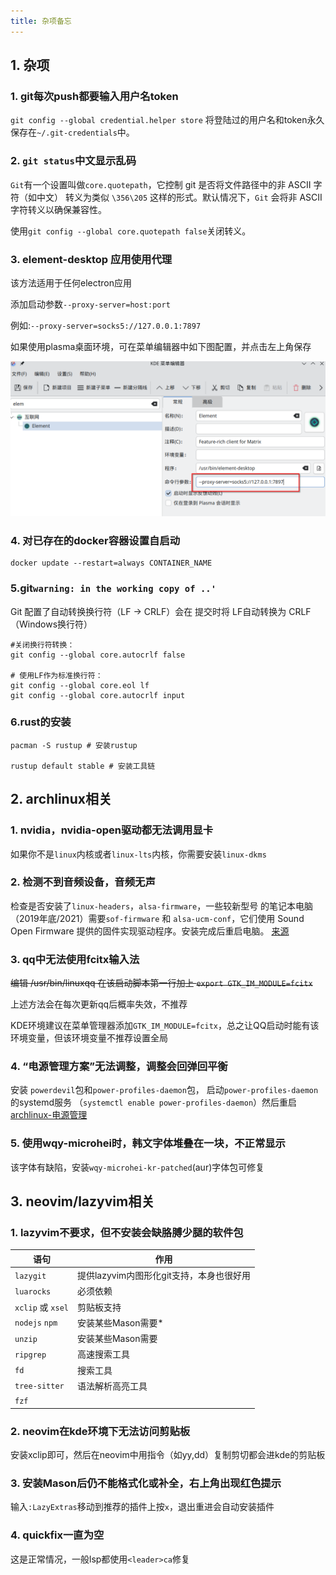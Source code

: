 ```yaml
---
title: 杂项备忘
---
```



## 1. 杂项

### 1. git每次push都要输入用户名token

`git config --global credential.helper store` 将登陆过的用户名和token永久保存在`~/.git-credentials`中。

### 2. `git status`中文显示乱码

`Git`有一个设置叫做`core.quotepath`，它控制 git 是否将文件路径中的非 ASCII 字符（如中文）
转义为类似 `\356\205` 这样的形式。默认情况下，`Git` 会将非 ASCII 字符转义以确保兼容性。

使用`git config --global core.quotepath false`关闭转义。

### 3. element-desktop 应用使用代理

该方法适用于任何electron应用

添加启动参数`--proxy-server=host:port`

例如:`--proxy-server=socks5://127.0.0.1:7897`

如果使用plasma桌面环境，可在菜单编辑器中如下图配置，并点击左上角保存

![element_proxy](../public/assets/images/element_proxy.png)

### 4. 对已存在的docker容器设置自启动

```
docker update --restart=always CONTAINER_NAME
```

### 5.git`warning: in the working copy of ..'`

Git 配置了自动转换换行符（LF -> CRLF）会在 提交时将 LF自动转换为 CRLF（Windows换行符）

```shell
#关闭换行符转换：
git config --global core.autocrlf false

# 使用LF作为标准换行符：
git config --global core.eol lf
git config --global core.autocrlf input
```

### 6.rust的安装

```shell
pacman -S rustup # 安装rustup

rustup default stable # 安装工具链
```

## 2. archlinux相关

### 1. nvidia，nvidia-open驱动都无法调用显卡

如果你不是`linux`内核或者`linux-lts`内核，你需要安装`linux-dkms`

### 2. 检测不到音频设备，音频无声

检查是否安装了`linux-headers`，`alsa-firmware`，一些较新型号
的笔记本电脑（2019年底/2021）需要`sof-firmware` 和
`alsa-ucm-conf`，它们使用 Sound Open Firmware
提供的固件实现驱动程序。安装完成后重启电脑。
[来源](https://wiki.archlinuxcn.org/wiki/ALSA#%E6%8E%92%E9%99%A4ALSA%E6%95%85%E9%9A%9C)

### 3. qq中无法使用fcitx输入法

~~编辑 /usr/bin/linuxqq 在该启动脚本第一行加上 `export GTK_IM_MODULE=fcitx`~~

上述方法会在每次更新qq后概率失效，不推荐

KDE环境建议在菜单管理器添加`GTK_IM_MODULE=fcitx`，总之让QQ启动时能有该环境变量，但该环境变量不推荐设置全局

### 4. “电源管理方案”无法调整，调整会回弹回平衡

安装 `powerdevil`包和`power-profiles-daemon`包，
启动`power-profiles-daemon`的systemd服务
（`systemctl enable power-profiles-daemon`）然后重启  
[archlinux-电源管理](https://wiki.archlinuxcn.org/wiki/%E7%94%B5%E6%BA%90%E7%AE%A1%E7%90%86)

### 5. 使用wqy-microhei时，韩文字体堆叠在一块，不正常显示

该字体有缺陷，安装`wqy-microhei-kr-patched`(aur)字体包可修复

## 3. neovim/lazyvim相关

### 1. lazyvim不要求，但不安装会缺胳膊少腿的软件包


| 语句         | 作用                                                     |
|-------------|--------------------------------------------|
| `lazygit` |提供lazyvim内图形化git支持，本身也很好用|
| `luarocks` |必须依赖|
| `xclip` 或 `xsel` |剪贴板支持|
| `nodejs` `npm` |安装某些Mason需要\*
| `unzip` |安装某些Mason需要|
|`ripgrep`|高速搜索工具|
|`fd`|搜索工具|
|`tree-sitter`|语法解析高亮工具|
|`fzf`||


### 2. neovim在kde环境下无法访问剪贴板

安装xclip即可，然后在neovim中用指令（如yy,dd）复制剪切都会进kde的剪贴板

### 3. 安装Mason后仍不能格式化或补全，右上角出现红色提示

输入`:LazyExtras`移动到推荐的插件上按`x`，退出重进会自动安装插件

### 4. quickfix一直为空

这是正常情况，一般lsp都使用`<leader>ca`修复
